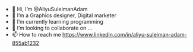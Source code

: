 - 👋 Hi, I’m @AliyuSuleimanAdam
- 👀 I’m a Graphics designer, Digital marketer
- 🌱 I’m currently learning programming 
- 💞️ I’m looking to collaborate on ...
- 📫 How to reach me https://www.linkedin.com/in/aliyu-suleiman-adam-855ab1232

<!---
AliyuAdam2227/AliyuAdam2227 is a ✨ special ✨ repository because its `README.md` (this file) appears on your GitHub profile.
You can click the Preview link to take a look at your changes.
--->
